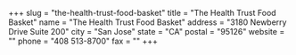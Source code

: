 +++
slug = "the-health-trust-food-basket"
title = "The Health Trust Food Basket"
name = "The Health Trust Food Basket"
address = "3180 Newberry Drive Suite 200"
city = "San Jose"
state = "CA"
postal = "95126"
website = ""
phone = "408 513-8700"
fax = ""
+++
